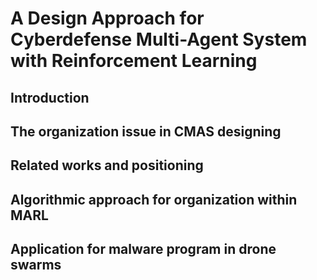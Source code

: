 # A Design Approach for Cyberdefense Multi-Agent System with Reinforcement Learning

## Introduction

## The organization issue in CMAS designing

## Related works and positioning

## Algorithmic approach for organization within MARL

## Application for malware program in drone swarms
